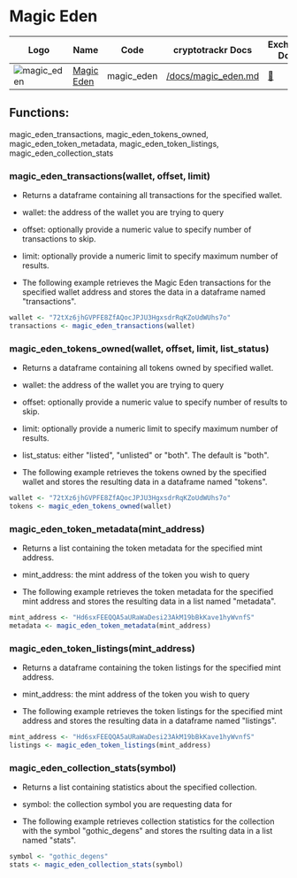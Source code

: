 # Magic Eden

| Logo                                                                                                             | Name                                | Code       | cryptotrackr Docs                                                                                | Exchange Docs                    | Source Code                                                                              |
|------------------------------------------------------------------------------------------------------------------|-------------------------------------|------------|--------------------------------------------------------------------------------------------------|----------------------------------|------------------------------------------------------------------------------------------|
| ![magic_eden](https://dka575ofm4ao0.cloudfront.net/pages-transactional_logos/retina/271035/ME_Full_Gradient.png) | [Magic Eden](https://magiceden.io/) | magic_eden | [/docs/magic_eden.md](https://github.com/TrevorFrench/cryptotrackr/blob/main/docs/magic_eden.md) | [🏢](https://api.magiceden.dev/) | [/R/magic_eden.R](https://github.com/TrevorFrench/cryptotrackr/blob/main/R/magic_eden.R) |

## Functions:

magic_eden_transactions, magic_eden_tokens_owned, magic_eden_token_metadata, magic_eden_token_listings, magic_eden_collection_stats

### magic_eden_transactions(wallet, offset, limit)

-   Returns a dataframe containing all transactions for the specified wallet.

-   wallet: the address of the wallet you are trying to query

-   offset: optionally provide a numeric value to specify number of transactions to skip.

-   limit: optionally provide a numeric limit to specify maximum number of results.

-   The following example retrieves the Magic Eden transactions for the specified wallet address and stores the data in a dataframe named "transactions".

``` r
wallet <- "72tXz6jhGVPFE8ZfAQocJPJU3HgxsdrRqKZoUdWUhs7o"
transactions <- magic_eden_transactions(wallet)
```

### magic_eden_tokens_owned(wallet, offset, limit, list_status)

-   Returns a dataframe containing all tokens owned by specified wallet.

-   wallet: the address of the wallet you are trying to query

-   offset: optionally provide a numeric value to specify number of results to skip.

-   limit: optionally provide a numeric limit to specify maximum number of results.

-   list_status: either "listed", "unlisted" or "both". The default is "both".

-   The following example retrieves the tokens owned by the specified wallet and stores the resulting data in a dataframe named "tokens".

``` r
wallet <- "72tXz6jhGVPFE8ZfAQocJPJU3HgxsdrRqKZoUdWUhs7o"
tokens <- magic_eden_tokens_owned(wallet)
```

### magic_eden_token_metadata(mint_address)

-   Returns a list containing the token metadata for the specified mint address.

-   mint_address: the mint address of the token you wish to query

-   The following example retrieves the token metadata for the specified mint address and stores the resulting data in a list named "metadata".

``` r
mint_address <- "Hd6sxFEEQQA5aURaWaDesi23AkM19bBkKave1hyWvnfS"
metadata <- magic_eden_token_metadata(mint_address)
```

### magic_eden_token_listings(mint_address)

-   Returns a dataframe containing the token listings for the specified mint address.

-   mint_address: the mint address of the token you wish to query

-   The following example retrieves the token listings for the specified mint address and stores the resulting data in a dataframe named "listings".

``` r
mint_address <- "Hd6sxFEEQQA5aURaWaDesi23AkM19bBkKave1hyWvnfS"
listings <- magic_eden_token_listings(mint_address)
```

### magic_eden_collection_stats(symbol)

-   Returns a list containing statistics about the specified collection.

-   symbol: the collection symbol you are requesting data for

-   The following example retrieves collection statistics for the collection with the symbol "gothic_degens" and stores the rsulting data in a list named "stats".

``` r
symbol <- "gothic_degens"
stats <- magic_eden_collection_stats(symbol)
```
